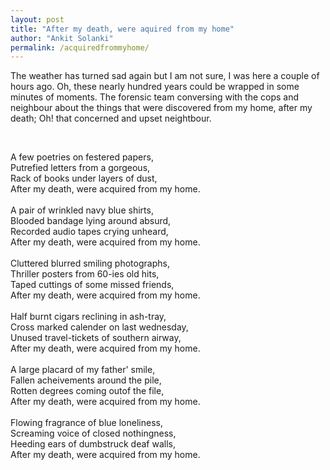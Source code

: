 ```yaml
---
layout: post
title: "After my death, were aquired from my home"
author: "Ankit Solanki"
permalink: /acquiredfrommyhome/
---
```


The weather has turned sad again but I am not sure, I was here a couple of hours ago. Oh, these nearly hundred years could be wrapped in some minutes of moments. The forensic team conversing with the cops and neighbour about the things that were discovered from my home, after my death; Oh! that concerned and upset neightbour. 

<br>

A few poetries on festered papers, <br>
Putrefied letters from a gorgeous, <br>
Rack of books under layers of dust, <br>
After my death, were acquired from my home. <br>
 <br>
A pair of wrinkled navy blue shirts, <br>
Blooded bandage lying around absurd, <br>
Recorded audio tapes crying unheard, <br>
After my death, were acquired from my home. <br>
 <br>
Cluttered blurred smiling photographs, <br>
Thriller posters from 60-ies old hits, <br>
Taped cuttings of some missed friends, <br>
After my death, were acquired from my home. <br>
 <br>
Half burnt cigars reclining in ash-tray, <br>
Cross marked calender on last wednesday, <br>
Unused travel-tickets of southern airway, <br>
After my death, were acquired from my home. <br>
 <br>
A large placard of my father' smile, <br>
Fallen acheivements around the pile, <br>
Rotten degrees coming outof the file, <br>
After my death, were acquired from my home. <br>
 <br>
Flowing fragrance of blue loneliness, <br>
Screaming voice of closed nothingness, <br>
Heeding ears of dumbstruck deaf walls, <br>
After my death, were acquired from my home. <br>
<br>
